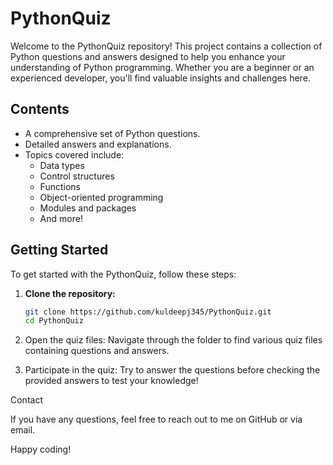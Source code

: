 # PythonQuiz

Welcome to the PythonQuiz repository! This project contains a collection of Python questions and answers designed to help you enhance your understanding of Python programming. Whether you are a beginner or an experienced developer, you'll find valuable insights and challenges here.

## Contents

- A comprehensive set of Python questions.
- Detailed answers and explanations.
- Topics covered include:
  - Data types
  - Control structures
  - Functions
  - Object-oriented programming
  - Modules and packages
  - And more!

## Getting Started

To get started with the PythonQuiz, follow these steps:

1. **Clone the repository:**
   ```bash
   git clone https://github.com/kuldeepj345/PythonQuiz.git
   cd PythonQuiz
2. Open the quiz files: Navigate through the folder to find various quiz files containing questions and answers.

3. Participate in the quiz: Try to answer the questions before checking the provided answers to test your knowledge!

Contact

If you have any questions, feel free to reach out to me on GitHub or via email.

Happy coding!

